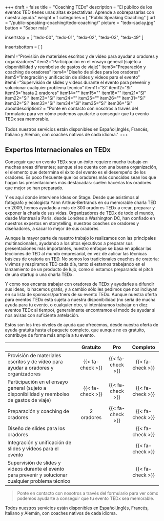 +++
draft		= false
title		= "Coaching TEDx"
description	= "El público de los eventos TED tienes unas altas expectativas. Aprende a sobrepasarlas con nuestra ayuda."
weight		= 1
categories	= [ "Public Speaking Coaching" ]
url			= "/public-speaking-coaching/tedx-coaching/"
picture		= "tedx-saclay.jpg"
button		= "Saber más"

insertstop		= [
	"tedx-00",
	"tedx-01",
	"tedx-02",
	"tedx-03",
	"tedx-49"
]

insertsbottom	= [
]

item1="Provisión de materiales escritos y de vídeo para ayudar a oradores y organizadores"
item2="Participación en el ensayo general (sujeto a disponibilidad y reembolso de gastos de viaje)"
item3="Preparación y coaching de oradores"
item4="Diseño de slides para los oradores"
item5="Integración y unificación de slides y videos para el evento"
item6="Supervisión de slides y videos durante el evento para prevenir y solucionar cualquier problema técnico"
item11="Sí"
item12="Sí"
item13="hasta 2 oradores"
item14=""
item15=""
item16=""
item21="Sí"
item22="Sí"
item23="Sí"
item24=""
item25=""
item26=""
item31="Sí"
item32="Sí"
item33="Sí"
item34="Sí"
item35="Sí"
item36="Sí"
aboutdescription2 = "Ponte en contacto con nosotros a través del formulario para ver cómo podemos ayudarte a conseguir que tu evento TEDx sea memorable.<br><br>Todos nuestros servicios están disponibles en Español,Inglés, Francés, Italiano y Alemán, con coaches nativos de cada idioma."
+++
## Expertos Internacionales en TEDx

Conseguir que un evento TEDx sea un éxito requiere mucho trabajo en muchas areas diferentes; aunque si se cuenta con una buena organización, el elemento que determina el éxito del evento es el desempeño de los oradores. Es poco frecuente que los oradores más conocidos sean los que hagan las presentaciones más destacadas: suelen hacerlas los oradores que mejor se han preparado.

Y es aquí donde interviene Ideas on Stage. Desde que asistimos al fotógrafo y ecologista Yann Arthus-Bertrands en su memorable charla TED en 2009, hemos ayudado a más de 300 oradores TEDx a crear, preparar y exponer la charla de sus vidas. Organizadores de TEDx de todo el mundo, desde Montreal a Paris, desde Londres a Washington DC, han confiado en nuestros expertos en storytelling, nuestros coaches de oradores y diseñadores, a sacar lo mejor de sus oradores.

Aunque la mayor parte de nuestro trabajo lo realizamos con las principales multinacionales, ayudando a los altos ejecutivos a preparar sus presentaciones más importantes, nuestro enfoque se basa en aplicar las lecciones de TED al mundo empresarial, en vez de aplicar las técnicas básicas de oratoria en TED. No somos los tradicionales coaches de oratoria: vivimos y respiramos TED cada día, tanto si estamos trabajando en el lanzamiento de un producto de lujo, como si estamos preparando el pitch de una startup o una charla TEDx.

Y como nos encanta trabajar con oradores de TEDx y ayudarles a difundir sus ideas, lo hacemos gratis, y a cambio sólo les pedimos que nos incluyan en su lista de sponsors/partners de su evento TEDx. Aunque nuestra oferta para eventos TEDx está sujeta a nuestra disponibilidad (no sería de mucha ayuda para tu evento, o cualquier otro, si intentáramos trabajar en diez eventos TEDx al tiempo), generalmente encontramos el modo de ayudar si nos avisas con suficiente antelación.

Estos son los tres niveles de ayuda que ofrecemos, desde nuestra oferta de ayuda gratuita hasta el paquete completo, que aunque no es gratuito, contribuye de forma más amplia a tu evento.


|                | Gratuito | Pro  | Completo |
| -------------- |:----:|:----:|:----:|
| Provisión de materiales escritos y de vídeo para ayudar a oradores y organizadores | {{< fa-check >}}  | {{< fa-check >}} | {{< fa-check >}} |
| Participación en el ensayo general (sujeto a disponibilidad y reembolso de gastos de viaje) | {{< fa-check >}}  | {{< fa-check >}}  | {{< fa-check >}} |
| Preparación y coaching de oradores | 2 oradores | {{< fa-check >}} | {{< fa-check >}} |
| Diseño de slides para los oradores |     |     | {{< fa-check >}} |
| Integración y unificación de slides y videos para el evento |     |     | {{< fa-check >}} |
| Supervisión de slides y videos durante el evento para prevenir y solucionar cualquier problema técnico |     |     | {{< fa-check >}} |

> Ponte en contacto con nosotros a través del formulario para ver cómo podemos ayudarte a conseguir que tu evento TEDx sea memorable.

Todos nuestros servicios están disponibles en Español,Inglés, Francés, Italiano y Alemán, con coaches nativos de cada idioma.
